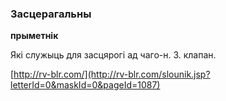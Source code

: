 ### Засцерагальны
**прыметнік**

Які служыць для засцярогі ад чаго-н. З. клапан.

<a rel="author">[http://rv-blr.com/](http://rv-blr.com/slounik.jsp?letterId=0&maskId=0&pageId=1087)</a>
